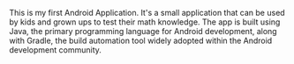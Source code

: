 This is my first Android Application. It's a small application that can be used by kids and grown ups to test their math knowledge.
The app is built using Java, the primary programming language for Android development, along with Gradle, the build automation tool widely adopted within the Android development community.

